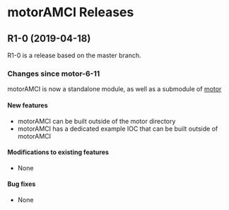 # motorAMCI Releases

## __R1-0 (2019-04-18)__
R1-0 is a release based on the master branch.  

### Changes since motor-6-11

motorAMCI is now a standalone module, as well as a submodule of [motor](https://github.com/epics-modules/motor)

#### New features
* motorAMCI can be built outside of the motor directory
* motorAMCI has a dedicated example IOC that can be built outside of motorAMCI

#### Modifications to existing features
* None

#### Bug fixes
* None
